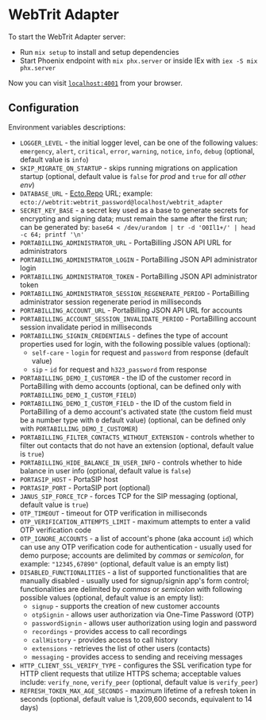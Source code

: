 # WebTrit Adapter

To start the WebTrit Adapter server:

  * Run `mix setup` to install and setup dependencies
  * Start Phoenix endpoint with `mix phx.server` or inside IEx with `iex -S mix phx.server`

Now you can visit [`localhost:4001`](http://localhost:4001) from your browser.

## Configuration

Environment variables descriptions:
  * `LOGGER_LEVEL` - the initial logger level, can be one of the following values:
    `emergency`, `alert`, `critical`, `error`, `warning`, `notice`, `info`, `debug`
    (optional, default value is `info`)
  * `SKIP_MIGRATE_ON_STARTUP` - skips running migrations on application startup
    (optional, default value is `false` for *prod* and `true` for *all other env*)
  * `DATABASE_URL` - [Ecto.Repo](https://hexdocs.pm/ecto/Ecto.Repo.html) URL;
    example: `ecto://webtrit:webtrit_password@localhost/webtrit_adapter`
  * `SECRET_KEY_BASE` - a secret key used as a base to generate secrets for
    encrypting and signing data; must remain the same after the first run;
    can be generated by: `base64 < /dev/urandom | tr -d 'O0Il1+/' | head -c 64; printf '\n'`
  * `PORTABILLING_ADMINISTRATOR_URL` - PortaBilling JSON API URL for administrators
  * `PORTABILLING_ADMINISTRATOR_LOGIN` - PortaBilling JSON API administrator login
  * `PORTABILLING_ADMINISTRATOR_TOKEN` - PortaBilling JSON API administrator token
  * `PORTABILLING_ADMINISTRATOR_SESSION_REGENERATE_PERIOD` - PortaBilling
    administrator session regenerate period in milliseconds
  * `PORTABILLING_ACCOUNT_URL` - PortaBilling JSON API URL for accounts
  * `PORTABILLING_ACCOUNT_SESSION_INVALIDATE_PERIOD` - PortaBilling account
    session invalidate period in milliseconds
  * `PORTABILLING_SIGNIN_CREDENTIALS` - defines the type of account properties
    used for login, with the following possible values (optional):
    * `self-care` - `login` for request and `password` from response (default value)
    * `sip` - `id` for request and `h323_password` from response
  * `PORTABILLING_DEMO_I_CUSTOMER` - the ID of the customer record in PortaBilling
    with demo accounts (optional, can be defined only with `PORTABILLING_DEMO_I_CUSTOM_FIELD`)
  * `PORTABILLING_DEMO_I_CUSTOM_FIELD` - the ID of the custom field in PortaBilling
    of a demo account's activated state (the custom field must be a number type
    with `0` default value) (optional, can be defined only with `PORTABILLING_DEMO_I_CUSTOMER`)
  * `PORTABILLING_FILTER_CONTACTS_WITHOUT_EXTENSION` - controls whether to filter out contacts 
    that do not have an extension (optional, default value is `true`)
  * `PORTABILLING_HIDE_BALANCE_IN_USER_INFO` - controls whether to hide balance in user info (optional, default value is `false`)
  * `PORTASIP_HOST` - PortaSIP host
  * `PORTASIP_PORT` - PortaSIP port (optional)
  * `JANUS_SIP_FORCE_TCP` - forces TCP for the SIP messaging (optional, default value is `true`)
  * `OTP_TIMEOUT` - timeout for OTP verification in milliseconds
  * `OTP_VERIFICATION_ATTEMPTS_LIMIT` - maximum attempts to enter a valid OTP verification code
  * `OTP_IGNORE_ACCOUNTS` - a list of account's phone (aka account `id`) which can use any
    OTP verification code for authentication - usually used for demo purpose;
    accounts are delimited by *commas* or *semicolon*, for example: `"12345,67890"`
    (optional, default value is an empty list)
  * `DISABLED_FUNCTIONALITIES` - a list of supported functionalities that are manually disabled -
    usually used for signup/signin app's form control;
    functionalities are delimited by *commas* or *semicolon* with following possible values
    (optional, default value is an empty list):
    * `signup` - supports the creation of new customer accounts
    * `otpSignin` - allows user authorization via One-Time Password (OTP)
    * `passwordSignin` - allows user authorization using login and password
    * `recordings` - provides access to call recordings
    * `callHistory` - provides access to call history
    * `extensions` - retrieves the list of other users (contacts)
    * `messaging` - provides access to sending and receiving messages
  * `HTTP_CLIENT_SSL_VERIFY_TYPE` - configures the SSL verification type for HTTP client requests that utilize HTTPS schema; acceptable values include: `verify_none`, `verify_peer`
    (optional, default value is `verify_peer`)
  * `REFRESH_TOKEN_MAX_AGE_SECONDS` - maximum lifetime of a refresh token in seconds 
    (optional, default value is 1,209,600 seconds, equivalent to 14 days)

